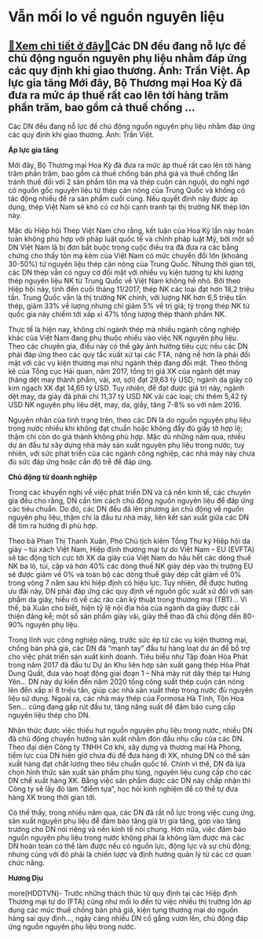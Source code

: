 Vẫn mối lo về nguồn nguyên liệu
===============================

[:gift:Xem chi tiết ở đây:gift:](https://hddtvn.com/van-moi-lo-ve-nguon-nguyen-lieu/)Các DN đều đang nỗ lực để chủ động nguồn nguyên phụ liệu nhằm đáp ứng các quy định khi giao thương. Ảnh: Trần Việt. Áp lực gia tăng Mới đây, Bộ Thương mại Hoa Kỳ đã đưa ra mức áp thuế rất cao lên tới hàng trăm phần trăm, bao gồm cả thuế chống …
----------------------------------------------------------------------------------------------------------------------------------------------------------------------------------------------------------------------------------------------------







 






 Các DN đều đang nỗ lực để chủ động nguồn nguyên phụ liệu nhằm đáp ứng các quy định khi giao thương. Ảnh: Trần Việt. 


**Áp lực gia tăng**


Mới đây, Bộ Thương mại Hoa Kỳ đã đưa ra mức áp thuế rất cao lên tới hàng trăm phần trăm, bao gồm cả thuế chống bán phá giá và thuế chống lẩn tránh thuế đối với 2 sản phẩm tôn mạ và thép cuộn cán nguội, do nghi ngờ có nguồn gốc nguyên liệu từ thép cán nóng của Trung Quốc và không có tác động nhiều để ra sản phẩm cuối cùng. Nếu quyết định này được áp dụng, thép Việt Nam sẽ khó có cơ hội cạnh tranh tại thị trường NK thép lớn này.


Mặc dù Hiệp hội Thép Việt Nam cho rằng, kết luận của Hoa Kỳ lần này hoàn toàn không phù hợp với pháp luật quốc tế và chính pháp luật Mỹ, bởi một số DN Việt Nam là bị đơn bắt buộc trong cuộc điều tra đã đưa ra các bằng chứng cho thấy tôn mạ kẽm của Việt Nam có mức chuyển đổi lớn (khoảng 30-50%) từ nguyên liệu thép cán nóng của Trung Quốc. Nhưng thời gian tới, các DN thép vẫn có nguy cơ đối mặt với nhiều vụ kiện tương tự khi lượng thép nguyên liệu NK từ Trung Quốc về Việt Nam không hề nhỏ. Bởi theo Hiệp hội này, tính đến cuối tháng 11/2017, thép NK các loại đạt hơn 18,2 triệu tấn. Trung Quốc vẫn là thị trường NK chính, với lượng NK hơn 6,5 triệu tấn thép, giảm 33% về lượng nhưng chỉ giảm 5% về trị giá; tỷ trọng thép NK từ quốc gia này chiếm tới xấp xỉ 47% tổng lượng thép thành phẩm NK.


Thực tế là hiện nay, không chỉ ngành thép mà nhiều ngành công nghiệp khác của Việt Nam đang phụ thuộc nhiều vào việc NK nguyên phụ liệu. Theo các chuyên gia, điều này có thể gây ảnh hưởng tiêu cực nếu các DN phải đáp ứng theo các quy tắc xuất xứ tại các FTA, nặng nề hơn là phải đối mặt với các vụ kiện thương mại như ngành thép đang đối mặt. Theo thống kê của Tổng cục Hải quan, năm 2017, tổng trị giá XK của ngành dệt may (hàng dệt may thành phẩm, vải, xơ, sợi) đạt 29,63 tỷ USD; ngành da giày có kim ngạch XK đạt 14,65 tỷ USD. Tuy nhiên, để đạt được giá trị này, ngành dệt may, da giày đã phải chi 11,37 tỷ USD NK vải các loại; chi thêm 5,42 tỷ USD NK nguyên phụ liệu dệt, may, da, giầy, tăng 7-8% so với năm 2016.


Nguyên nhân của tình trạng trên, theo các DN là do nguồn nguyên phụ liệu trong nước nhiều khi không đạt chuẩn hoặc không đầy đủ giấy tờ hợp lệ; thậm chí còn do giá thành không phù hợp. Mặc dù những năm qua, nhiều dự án đầu tư xây dựng nhà máy sản xuất nguyên phụ liệu trong nước, tuy nhiên, với sức phát triển của các ngành công nghiệp, các nhà máy này chưa đủ sức đáp ứng hoặc cần độ trễ để đáp ứng.


**Chủ động từ doanh nghiệp**


Trong các khuyến nghị về việc phát triển DN và cả nền kinh tế, các chuyên gia đều cho rằng, DN cần tìm cách chủ động nguồn nguyên liệu để đáp ứng các tiêu chuẩn. Do đó, các DN đều đã lên phương án chủ động về nguồn nguyên phụ liệu, thậm chí là đầu tư nhà máy, liên kết sản xuất giữa các DN để tìm ra hướng đi phù hợp.


Theo bà Phan Thị Thanh Xuân, Phó Chủ tịch kiêm Tổng Thư ký Hiệp hội da giày – túi xách Việt Nam, Hiệp định thương mại tự do Việt Nam – EU (EVFTA) sẽ tác động tích cực tới XK da giày của Việt Nam do hầu hết các dòng thuế NK ba lô, túi, cặp và hơn 40% các dòng thuế NK giày dép vào thị trường EU sẽ được giảm về 0% và toàn bộ các dòng thuế giày dép cắt giảm về 0% trong vòng 7 năm sau khi hiệp định có hiệu lực. Tuy nhiên, để được hưởng ưu đãi này, DN phải đáp ứng các quy định về nguồn gốc xuất xứ đối với sản phẩm da giày, hiểu rõ về các rào cản kỹ thuật trong thương mại (TBT)… Vì thế, bà Xuân cho biết, hiện tỷ lệ nội địa hóa của ngành da giày được cải thiện đáng kể; một số sản phẩm giày vải, giày thể thao đã chủ động đến 80-90% nguyên phụ liệu.


Trong lĩnh vực công nghiệp nặng, trước sức ép từ các vụ kiện thương mại, chống bán phá giá, các DN đã “mạnh tay” đầu tư hàng loạt dự án để bổ trợ cho việc phát triển sản xuất kinh doanh. Tiêu biểu như Tập đoàn Hòa Phát trong năm 2017 đã đầu tư Dự án Khu liên hợp sản xuất gang thép Hòa Phát Dung Quất, đưa vào hoạt động giai đoạn 1 – Nhà máy rút dây thép tại Hưng Yên… DN này dự kiến đến năm 2020 tổng công suất thép cuộn cán nóng lên đến xấp xỉ 8 triệu tấn, giúp các nhà sản xuất thép trong nước đủ nguyên liệu sử dụng. Ngoài ra, các nhà máy thép của Formosa Hà Tĩnh, Tôn Hoa Sen… cũng đang gấp rút đầu tư, tăng năng suất để đảm bảo cung cấp nguyên liệu thép cho DN.


Nhận thức được việc thiếu hụt nguồn nguyên phụ liệu trong nước, nhiều DN đã chủ động chuyển hướng sản xuất nhằm đón đầu nhu cầu của các DN. Theo đại diện Công ty TNHH Cơ khí, xây dựng và thương mại Hà Phong, tiềm lực của DN hiện giờ chưa đủ để đưa hàng đi XK, nhưng DN có thể sản xuất hàng đạt chất lượng theo tiêu chuẩn quốc tế. Chính vì thế, DN đã lựa chọn hình thức sản xuất sản phẩm phụ tùng, nguyên liệu cung cấp cho các DN chế xuất hàng XK. Bằng việc sản phẩm được các DN này chấp nhận thì Công ty sẽ lấy đó làm “điểm tựa”, học hỏi kinh nghiệm để có thể tự đưa hàng XK trong thời gian tới.


Có thể thấy, trong nhiều năm qua, các DN đã rất nỗ lực trong việc cung ứng, sản xuất nguyên phụ liệu để đảm bảo tăng giá trị gia tăng, góp vào tăng trưởng cho DN nói riêng và nền kinh tế nói chung. Hơn nữa, việc đảm bảo nguồn nguyên phụ liệu trong nước không phải là không làm được mà các DN hoàn toàn có thể làm được nếu có nguồn lực, động lực và sự chủ động; nhưng cùng với đó phải là chiến lược và định hướng quản lý từ các cơ quan chức năng.






**Hương Dịu**



more(HDDTVN)- Trước những thách thức từ quy định tại các Hiệp định Thương mại tự do (FTA) cũng như mối lo đến từ việc nhiều thị trường lớn áp dụng các mức thuế chống bán phá giá, kiện tụng thương mại do nguồn hàng sai quy định…, ngày càng nhiều DN cố gắng vươn lên, chủ động đáp ứng nguồn nguyên phụ liệu trong nước.

